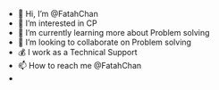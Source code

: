 - 👋 Hi, I’m @FatahChan
- 👀 I’m interested in CP
- 🌱 I’m currently learning more about Problem solving
- 💞️ I’m looking to collaborate on Problem solving
- 💰 I work as a Technical Support 
- 📫 How to reach me @FatahChan
-

<!---
FatahChan/FatahChan is a ✨ special ✨ repository because its `README.md` (this file) appears on your GitHub profile.
You can click the Preview link to take a look at your changes.
--->
